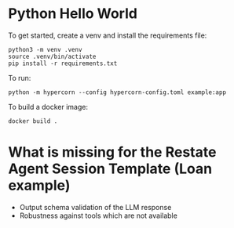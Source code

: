 # Python Hello World

To get started, create a venv and install the requirements file:

```shell
python3 -m venv .venv
source .venv/bin/activate
pip install -r requirements.txt
```

To run:

```shell
python -m hypercorn --config hypercorn-config.toml example:app 
```

To build a docker image:

```shell
docker build .
```












# What is missing for the Restate Agent Session Template (Loan example)
- Output schema validation of the LLM response
- Robustness against tools which are not available